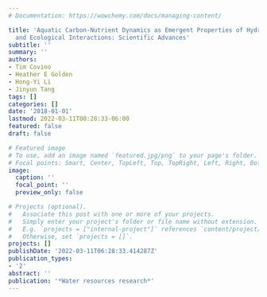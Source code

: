 ```yaml
---
# Documentation: https://wowchemy.com/docs/managing-content/

title: 'Aquatic Carbon-Nutrient Dynamics as Emergent Properties of Hydrological, Biogeochemical,
  and Ecological Interactions: Scientific Advances'
subtitle: ''
summary: ''
authors:
- Tim Covino
- Heather E Golden
- Hong-Yi Li
- Jinyun Tang
tags: []
categories: []
date: '2018-01-01'
lastmod: 2022-03-11T00:28:33-06:00
featured: false
draft: false

# Featured image
# To use, add an image named `featured.jpg/png` to your page's folder.
# Focal points: Smart, Center, TopLeft, Top, TopRight, Left, Right, BottomLeft, Bottom, BottomRight.
image:
  caption: ''
  focal_point: ''
  preview_only: false

# Projects (optional).
#   Associate this post with one or more of your projects.
#   Simply enter your project's folder or file name without extension.
#   E.g. `projects = ["internal-project"]` references `content/project/deep-learning/index.md`.
#   Otherwise, set `projects = []`.
projects: []
publishDate: '2022-03-11T06:28:33.414287Z'
publication_types:
- '2'
abstract: ''
publication: '*Water resources research*'
---
```

